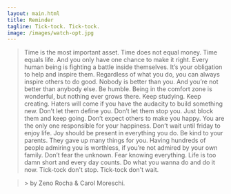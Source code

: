 ```yaml
---
layout: main.html
title: Reminder
tagline: Tick-tock. Tick-tock.
image: /images/watch-opt.jpg
---
```


<blockquote class="manifesto">Time is the most important asset. Time does not equal money. Time equals life. And you only have one chance to make it right. Every human being is fighting a battle inside themselves. It’s your obligation to help and inspire them. Regardless of what you do, you can always inspire others to do good. Nobody is better than you. And you’re not better than anybody else. Be humble. Being in the comfort zone is wonderful, but nothing ever grows there. Keep studying. Keep creating. Haters will come if you have the audacity to build something new. Don’t let them define you. Don’t let them stop you. Just block them and keep going. Don’t expect others to make you happy. You are the only one responsible for your happiness. Don’t wait until friday to enjoy life. Joy should be present in everything you do. Be kind to your parents. They gave up many things for you. Having hundreds of people admiring you is worthless, if you’re not admired by your own family. Don’t fear the unknown. Fear knowing everything. Life is too damn short and every day counts. Do what you wanna do and do it now.  Tick-tock don't stop. Tick-tock don't wait.</blockquote>

<blockquote class="manifesto">> by Zeno Rocha & Carol Moreschi.</blockquote>